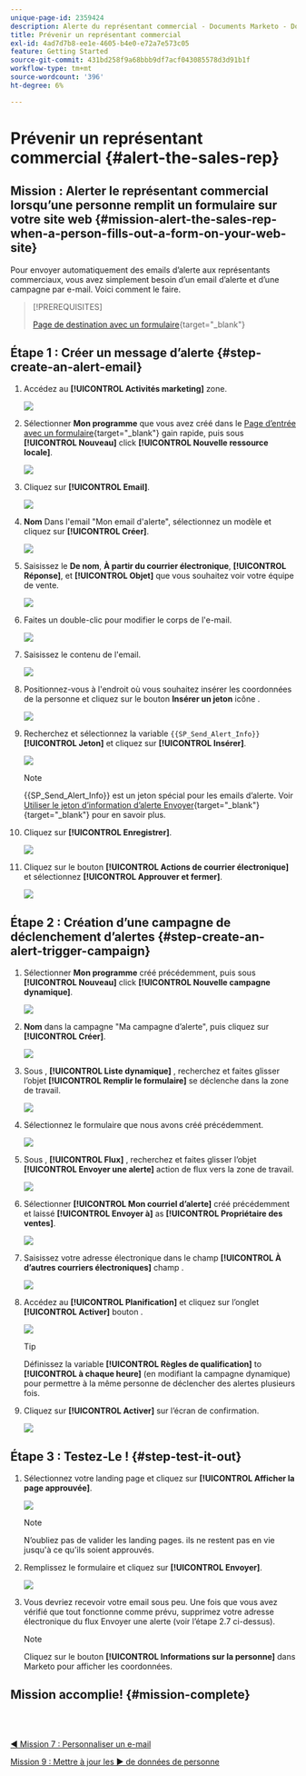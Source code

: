 ```yaml
---
unique-page-id: 2359424
description: Alerte du représentant commercial - Documents Marketo - Documentation du produit
title: Prévenir un représentant commercial
exl-id: 4ad7d7b8-ee1e-4605-b4e0-e72a7e573c05
feature: Getting Started
source-git-commit: 431bd258f9a68bbb9df7acf043085578d3d91b1f
workflow-type: tm+mt
source-wordcount: '396'
ht-degree: 6%

---
```


# Prévenir un représentant commercial {#alert-the-sales-rep}

## Mission : Alerter le représentant commercial lorsqu’une personne remplit un formulaire sur votre site web {#mission-alert-the-sales-rep-when-a-person-fills-out-a-form-on-your-web-site}

Pour envoyer automatiquement des emails d’alerte aux représentants commerciaux, vous avez simplement besoin d’un email d’alerte et d’une campagne par e-mail. Voici comment le faire.

>[!PREREQUISITES]
>
>[Page de destination avec un formulaire](/help/marketo/getting-started/quick-wins/landing-page-with-a-form.md){target="_blank"}

## Étape 1 : Créer un message d’alerte {#step-create-an-alert-email}

1. Accédez au **[!UICONTROL Activités marketing]** zone.

   ![](assets/alert-the-sales-rep-1.png)

1. Sélectionner **Mon programme** que vous avez créé dans le [Page d’entrée avec un formulaire](/help/marketo/getting-started/quick-wins/landing-page-with-a-form.md){target="_blank"} gain rapide, puis sous **[!UICONTROL Nouveau]** click **[!UICONTROL Nouvelle ressource locale]**.

   ![](assets/alert-the-sales-rep-2.png)

1. Cliquez sur **[!UICONTROL Email]**.

   ![](assets/alert-the-sales-rep-3.png)

1. **Nom** Dans l&#39;email &quot;Mon email d&#39;alerte&quot;, sélectionnez un modèle et cliquez sur **[!UICONTROL Créer]**.

   ![](assets/alert-the-sales-rep-4.png)

1. Saisissez le **De nom**, **À partir du courrier électronique**, **[!UICONTROL Réponse]**, et **[!UICONTROL Objet]** que vous souhaitez voir votre équipe de vente.

   ![](assets/alert-the-sales-rep-5.png)

1. Faites un double-clic pour modifier le corps de l&#39;e-mail.

   ![](assets/alert-the-sales-rep-6.png)

1. Saisissez le contenu de l&#39;email.

   ![](assets/alert-the-sales-rep-7.png)

1. Positionnez-vous à l&#39;endroit où vous souhaitez insérer les coordonnées de la personne et cliquez sur le bouton **Insérer un jeton** icône .

   ![](assets/alert-the-sales-rep-8.png)

1. Recherchez et sélectionnez la variable `{{SP_Send_Alert_Info}}` **[!UICONTROL Jeton]** et cliquez sur **[!UICONTROL Insérer]**.

   ![](assets/alert-the-sales-rep-9.png)

   >[!NOTE]
   >
   >{{SP_Send_Alert_Info}} est un jeton spécial pour les emails d’alerte. Voir [Utiliser le jeton d’information d’alerte Envoyer](/help/marketo/product-docs/email-marketing/general/using-tokens/use-the-send-alert-info-token.md){target="_blank"}{target="_blank"} pour en savoir plus.

1. Cliquez sur **[!UICONTROL Enregistrer]**.

   ![](assets/alert-the-sales-rep-10.png)

1. Cliquez sur le bouton **[!UICONTROL Actions de courrier électronique]** et sélectionnez **[!UICONTROL Approuver et fermer]**.

   ![](assets/alert-the-sales-rep-11.png)

## Étape 2 : Création d’une campagne de déclenchement d’alertes {#step-create-an-alert-trigger-campaign}

1. Sélectionner **Mon programme** créé précédemment, puis sous **[!UICONTROL Nouveau]** click **[!UICONTROL Nouvelle campagne dynamique]**.

   ![](assets/alert-the-sales-rep-12.png)

1. **Nom** dans la campagne &quot;Ma campagne d’alerte&quot;, puis cliquez sur **[!UICONTROL Créer]**.

   ![](assets/alert-the-sales-rep-13.png)

1. Sous , **[!UICONTROL Liste dynamique]** , recherchez et faites glisser l’objet **[!UICONTROL Remplir le formulaire]** se déclenche dans la zone de travail.

   ![](assets/alert-the-sales-rep-14.png)

1. Sélectionnez le formulaire que nous avons créé précédemment.

   ![](assets/alert-the-sales-rep-15.png)

1. Sous , **[!UICONTROL Flux]** , recherchez et faites glisser l’objet **[!UICONTROL Envoyer une alerte]** action de flux vers la zone de travail.

   ![](assets/alert-the-sales-rep-16.png)

1. Sélectionner **[!UICONTROL Mon courriel d’alerte]** créé précédemment et laissé **[!UICONTROL Envoyer à]** as **[!UICONTROL Propriétaire des ventes]**.

   ![](assets/alert-the-sales-rep-17.png)

1. Saisissez votre adresse électronique dans le champ **[!UICONTROL À d’autres courriers électroniques]** champ .

   ![](assets/alert-the-sales-rep-18.png)

1. Accédez au **[!UICONTROL Planification]** et cliquez sur l’onglet **[!UICONTROL Activer]** bouton .

   ![](assets/alert-the-sales-rep-19.png)

   >[!TIP]
   >
   >Définissez la variable **[!UICONTROL Règles de qualification]** to **[!UICONTROL à chaque heure]** (en modifiant la campagne dynamique) pour permettre à la même personne de déclencher des alertes plusieurs fois.

1. Cliquez sur **[!UICONTROL Activer]** sur l’écran de confirmation.

   ![](assets/alert-the-sales-rep-20.png)

## Étape 3 : Testez-Le ! {#step-test-it-out}

1. Sélectionnez votre landing page et cliquez sur **[!UICONTROL Afficher la page approuvée]**.

   ![](assets/alert-the-sales-21.png)

   >[!NOTE]
   >
   >N’oubliez pas de valider les landing pages. ils ne restent pas en vie jusqu&#39;à ce qu&#39;ils soient approuvés.

1. Remplissez le formulaire et cliquez sur **[!UICONTROL Envoyer]**.

   ![](assets/alert-the-sales-22.png)

1. Vous devriez recevoir votre email sous peu. Une fois que vous avez vérifié que tout fonctionne comme prévu, supprimez votre adresse électronique du flux Envoyer une alerte (voir l’étape 2.7 ci-dessus).

   >[!NOTE]
   >
   >Cliquez sur le bouton **[!UICONTROL Informations sur la personne]** dans Marketo pour afficher les coordonnées.

## Mission accomplie! {#mission-complete}

<br> 

[◄ Mission 7 : Personnaliser un e-mail](/help/marketo/getting-started/quick-wins/personalize-an-email.md)

[Mission 9 : Mettre à jour les ► de données de personne](/help/marketo/getting-started/quick-wins/update-person-data.md)
